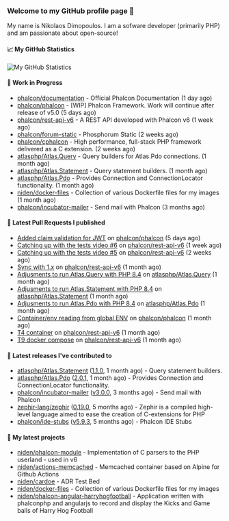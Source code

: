 ### Welcome to my GitHub profile page 👋

My name is Nikolaos Dimopoulos. I am a sofware developer (primarily PHP) and am passionate about open-source!

#### 📈 My GitHub Statistics

![My GitHub Statistics](https://github-readme-stats.vercel.app/api?username=niden&show_icons=true&count_private=true&hide_title=true&theme=transparent)

#### 👷 Work in Progress

- [phalcon/documentation](https://github.com/phalcon/documentation) - Official Phalcon Documentation (1 day ago)
- [phalcon/phalcon](https://github.com/phalcon/phalcon) - [WIP] Phalcon Framework. Work will continue after release of v5.0 (5 days ago)
- [phalcon/rest-api-v6](https://github.com/phalcon/rest-api-v6) - A REST API developed with Phalcon v6 (1 week ago)
- [phalcon/forum-static](https://github.com/phalcon/forum-static) - Phosphorum Static (2 weeks ago)
- [phalcon/cphalcon](https://github.com/phalcon/cphalcon) - High performance, full-stack PHP framework delivered as a C extension. (2 weeks ago)
- [atlasphp/Atlas.Query](https://github.com/atlasphp/Atlas.Query) - Query builders for Atlas.Pdo connections. (1 month ago)
- [atlasphp/Atlas.Statement](https://github.com/atlasphp/Atlas.Statement) - Query statement builders. (1 month ago)
- [atlasphp/Atlas.Pdo](https://github.com/atlasphp/Atlas.Pdo) - Provides Connection and ConnectionLocator functionality. (1 month ago)
- [niden/docker-files](https://github.com/niden/docker-files) - Collection of various Dockerfile files for my images (1 month ago)
- [phalcon/incubator-mailer](https://github.com/phalcon/incubator-mailer) - Send mail with Phalcon (3 months ago)

#### 🔨 Latest Pull Requests I published

- [Added claim validation for JWT](https://github.com/phalcon/phalcon/pull/680) on [phalcon/phalcon](https://github.com/phalcon/phalcon) (5 days ago)
- [Catching up with the tests video #6](https://github.com/phalcon/rest-api-v6/pull/14) on [phalcon/rest-api-v6](https://github.com/phalcon/rest-api-v6) (1 week ago)
- [Catching up with the tests video #5](https://github.com/phalcon/rest-api-v6/pull/13) on [phalcon/rest-api-v6](https://github.com/phalcon/rest-api-v6) (2 weeks ago)
- [Sync with 1.x](https://github.com/phalcon/rest-api-v6/pull/12) on [phalcon/rest-api-v6](https://github.com/phalcon/rest-api-v6) (1 month ago)
- [Adjusments to run Atlas.Query with PHP 8.4](https://github.com/atlasphp/Atlas.Query/pull/21) on [atlasphp/Atlas.Query](https://github.com/atlasphp/Atlas.Query) (1 month ago)
- [Adjusments to run Atlas.Statement with PHP 8.4](https://github.com/atlasphp/Atlas.Statement/pull/6) on [atlasphp/Atlas.Statement](https://github.com/atlasphp/Atlas.Statement) (1 month ago)
- [Adjusments to run Atlas.Pdo with PHP 8.4](https://github.com/atlasphp/Atlas.Pdo/pull/19) on [atlasphp/Atlas.Pdo](https://github.com/atlasphp/Atlas.Pdo) (1 month ago)
- [Container/env reading from global ENV](https://github.com/phalcon/phalcon/pull/662) on [phalcon/phalcon](https://github.com/phalcon/phalcon) (1 month ago)
- [T4 container](https://github.com/phalcon/rest-api-v6/pull/11) on [phalcon/rest-api-v6](https://github.com/phalcon/rest-api-v6) (1 month ago)
- [T9 docker compose](https://github.com/phalcon/rest-api-v6/pull/10) on [phalcon/rest-api-v6](https://github.com/phalcon/rest-api-v6) (1 month ago)

#### 🔭 Latest releases I've contributed to

- [atlasphp/Atlas.Statement](https://github.com/atlasphp/Atlas.Statement) ([1.1.0](https://github.com/atlasphp/Atlas.Statement/releases/tag/1.1.0), 1 month ago) - Query statement builders.
- [atlasphp/Atlas.Pdo](https://github.com/atlasphp/Atlas.Pdo) ([2.0.1](https://github.com/atlasphp/Atlas.Pdo/releases/tag/2.0.1), 1 month ago) - Provides Connection and ConnectionLocator functionality.
- [phalcon/incubator-mailer](https://github.com/phalcon/incubator-mailer) ([v3.0.0](https://github.com/phalcon/incubator-mailer/releases/tag/v3.0.0), 3 months ago) - Send mail with Phalcon
- [zephir-lang/zephir](https://github.com/zephir-lang/zephir) ([0.19.0](https://github.com/zephir-lang/zephir/releases/tag/0.19.0), 5 months ago) - Zephir is a compiled high-level language aimed to ease the creation of C-extensions for PHP
- [phalcon/ide-stubs](https://github.com/phalcon/ide-stubs) ([v5.9.3](https://github.com/phalcon/ide-stubs/releases/tag/v5.9.3), 5 months ago) - Phalcon IDE Stubs

#### 🌱 My latest projects

- [niden/phalcon-module](https://github.com/niden/phalcon-module) - Implementation of C parsers to the PHP userland - used in v6
- [niden/actions-memcached](https://github.com/niden/actions-memcached) - Memcached container based on Alpine for Github Actions
- [niden/cardoe](https://github.com/niden/cardoe) - ADR Test Bed
- [niden/docker-files](https://github.com/niden/docker-files) - Collection of various Dockerfile files for my images
- [niden/phalcon-angular-harryhogfootball](https://github.com/niden/phalcon-angular-harryhogfootball) - Application written with phalconphp and angularjs to record and display the Kicks and Game balls of Harry Hog Football


